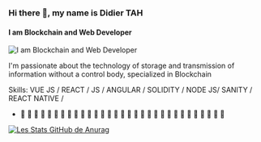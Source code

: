 

### Hi there 👋, my name is Didier TAH
#### I am Blockchain and Web Developer
![I am Blockchain and Web Developer](https://arturssmirnovs.github.io/github-profile-readme-generator/images/banner.png)

 I'm passionate about the technology of storage and transmission of information without a control body, specialized in Blockchain

Skills: VUE JS / REACT / JS / ANGULAR  / SOLIDITY /  NODE JS/ SANITY / REACT NATIVE / 

- 🔭 🔭 🔭 🔭 🔭 🔭 🔭 🔭 🔭 🔭 🔭 🔭 🔭 🔭 🔭 🔭 🔭 🔭 🔭 🔭 🔭 🔭 🔭 🔭 🔭 🔭 🔭 🔭 🔭 🔭 🔭 








[![Les Stats GitHub de Anurag](https://github-readme-stats.vercel.app/api?username=MrsRobbot)](https://github.com/anuraghazra/github-readme-stats)

